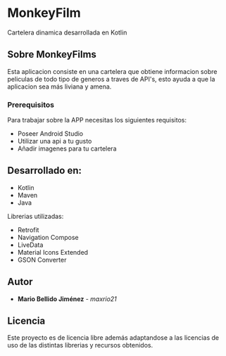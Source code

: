 # MonkeyFilm
Cartelera dinamica desarrollada en Kotlin

## Sobre MonkeyFilms

Esta aplicacion consiste en una cartelera que obtiene informacion sobre peliculas de todo tipo de generos a traves de API's, esto 
ayuda a que la aplicacion sea más liviana y amena.

### Prerequisitos

Para trabajar sobre la APP necesitas los siguientes requisitos:

* Poseer Android Studio
* Utilizar una api a tu gusto
* Añadir imagenes para tu cartelera

## Desarrollado en:

* Kotlin
* Maven
* Java

Librerias utilizadas:

* Retrofit
* Navigation Compose
* LiveData
* Material Icons Extended
* GSON Converter

## Autor

* **Mario Bellido Jiménez** - *maxrio21*

## Licencia

Este proyecto es de licencia libre además adaptandose a las licencias de uso de las distintas librerias y recursos obtenidos.
